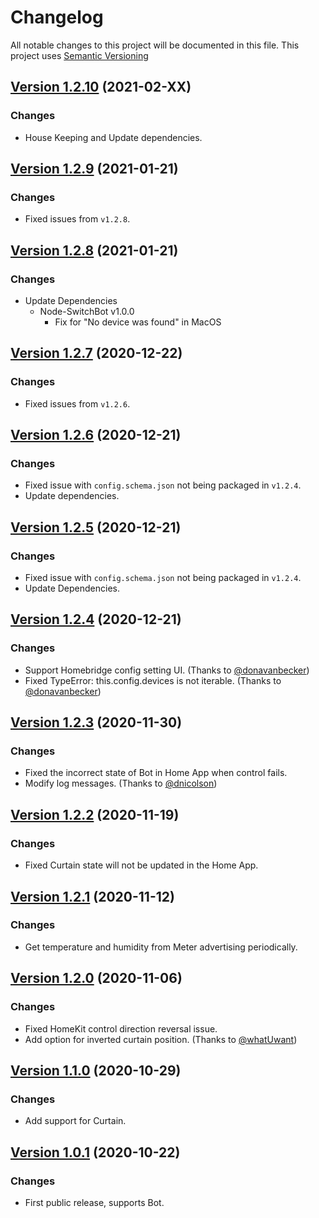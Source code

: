 # Changelog

All notable changes to this project will be documented in this file. This project uses [Semantic Versioning](https://semver.org/)

## [Version 1.2.10](https://github.com/OpenWonderLabs/homebridge-switchbot-ble/releases) (2021-02-XX)

### Changes

- House Keeping and Update dependencies.

## [Version 1.2.9](https://github.com/OpenWonderLabs/homebridge-switchbot-ble/releases) (2021-01-21)

### Changes

- Fixed issues from `v1.2.8`.

## [Version 1.2.8](https://github.com/OpenWonderLabs/homebridge-switchbot-ble/releases) (2021-01-21)

### Changes

- Update Dependencies
  - Node-SwitchBot v1.0.0
    - Fix for "No device was found" in MacOS

## [Version 1.2.7](https://github.com/OpenWonderLabs/homebridge-switchbot-ble/releases) (2020-12-22)

### Changes

- Fixed issues from `v1.2.6`.

## [Version 1.2.6](https://github.com/OpenWonderLabs/homebridge-switchbot-ble/releases) (2020-12-21)

### Changes

- Fixed issue with `config.schema.json` not being packaged in `v1.2.4`.
- Update dependencies.

## [Version 1.2.5](https://github.com/OpenWonderLabs/homebridge-switchbot-ble/releases) (2020-12-21)

### Changes

- Fixed issue with `config.schema.json` not being packaged in `v1.2.4`.
- Update Dependencies.

## [Version 1.2.4](https://github.com/OpenWonderLabs/homebridge-switchbot-ble/releases) (2020-12-21)

### Changes

- Support Homebridge config setting UI. (Thanks to [@donavanbecker](https://github.com/SwitchBot/homebridge-switchbot-ble/pull/24))
- Fixed TypeError: this.config.devices is not iterable. (Thanks to [@donavanbecker](https://github.com/SwitchBot/homebridge-switchbot-ble/pull/23))

## [Version 1.2.3](https://github.com/OpenWonderLabs/homebridge-switchbot-ble/releases) (2020-11-30)

### Changes

- Fixed the incorrect state of Bot in Home App when control fails.
- Modify log messages. (Thanks to [@dnicolson](https://github.com/SwitchBot/homebridge-switchbot-ble/pull/15))

## [Version 1.2.2](https://github.com/OpenWonderLabs/homebridge-switchbot-ble/releases) (2020-11-19)

### Changes

- Fixed Curtain state will not be updated in the Home App.

## [Version 1.2.1](https://github.com/OpenWonderLabs/homebridge-switchbot-ble/releases) (2020-11-12)

### Changes

- Get temperature and humidity from Meter advertising periodically.

## [Version 1.2.0](https://github.com/OpenWonderLabs/homebridge-switchbot-ble/releases) (2020-11-06)

### Changes

- Fixed HomeKit control direction reversal issue.
- Add option for inverted curtain position. (Thanks to [@whatUwant](https://github.com/SwitchBot/homebridge-switchbot-ble/pull/4))

## [Version 1.1.0](https://github.com/OpenWonderLabs/homebridge-switchbot-ble/releases) (2020-10-29)

### Changes

- Add support for Curtain.

## [Version 1.0.1](https://github.com/OpenWonderLabs/homebridge-switchbot-ble/releases) (2020-10-22)

### Changes

- First public release, supports Bot.
